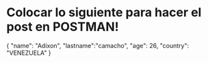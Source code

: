 
<h1 color:red>Colocar lo siguiente para hacer el post en POSTMAN!</h1>

{
    "name": "Adixon",
    "lastname":"camacho",
    "age": 26,
    "country": "VENEZUELA"
}